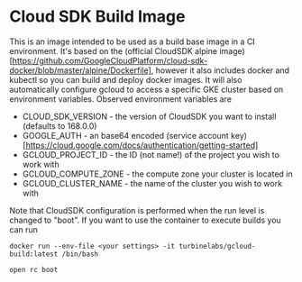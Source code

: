 # Cloud SDK Build Image

This is an image intended to be used as a build base image in a CI
environment. It's based on the (official CloudSDK alpine
image)[https://github.com/GoogleCloudPlatform/cloud-sdk-docker/blob/master/alpine/Dockerfile],
however it also includes docker and kubectl so you can build and
deploy docker images. It will also automatically configure gcloud to
access a specific GKE cluster based on environment variables. Observed
environment variables are

* CLOUD_SDK_VERSION - the version of CloudSDK you want to install
(defaults to 168.0.0)
* GOOGLE_AUTH - an base64 encoded (service account key)[https://cloud.google.com/docs/authentication/getting-started]
* GCLOUD_PROJECT_ID - the ID (not name!) of the project you wish to
  work with
* GCLOUD_COMPUTE_ZONE - the compute zone your cluster is located in
* GCLOUD_CLUSTER_NAME - the name of the cluster you wish to work with

Note that CloudSDK configuration is performed when the run level is
changed to "boot". If you want to use the container to execute builds
you can run

```console
docker run --env-file <your settings> -it turbinelabs/gcloud-build:latest /bin/bash

open rc boot
```
